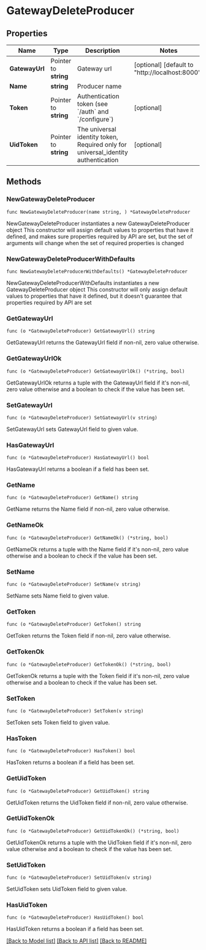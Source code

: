 # GatewayDeleteProducer

## Properties

Name | Type | Description | Notes
------------ | ------------- | ------------- | -------------
**GatewayUrl** | Pointer to **string** | Gateway url | [optional] [default to "http://localhost:8000"]
**Name** | **string** | Producer name | 
**Token** | Pointer to **string** | Authentication token (see &#x60;/auth&#x60; and &#x60;/configure&#x60;) | [optional] 
**UidToken** | Pointer to **string** | The universal identity token, Required only for universal_identity authentication | [optional] 

## Methods

### NewGatewayDeleteProducer

`func NewGatewayDeleteProducer(name string, ) *GatewayDeleteProducer`

NewGatewayDeleteProducer instantiates a new GatewayDeleteProducer object
This constructor will assign default values to properties that have it defined,
and makes sure properties required by API are set, but the set of arguments
will change when the set of required properties is changed

### NewGatewayDeleteProducerWithDefaults

`func NewGatewayDeleteProducerWithDefaults() *GatewayDeleteProducer`

NewGatewayDeleteProducerWithDefaults instantiates a new GatewayDeleteProducer object
This constructor will only assign default values to properties that have it defined,
but it doesn't guarantee that properties required by API are set

### GetGatewayUrl

`func (o *GatewayDeleteProducer) GetGatewayUrl() string`

GetGatewayUrl returns the GatewayUrl field if non-nil, zero value otherwise.

### GetGatewayUrlOk

`func (o *GatewayDeleteProducer) GetGatewayUrlOk() (*string, bool)`

GetGatewayUrlOk returns a tuple with the GatewayUrl field if it's non-nil, zero value otherwise
and a boolean to check if the value has been set.

### SetGatewayUrl

`func (o *GatewayDeleteProducer) SetGatewayUrl(v string)`

SetGatewayUrl sets GatewayUrl field to given value.

### HasGatewayUrl

`func (o *GatewayDeleteProducer) HasGatewayUrl() bool`

HasGatewayUrl returns a boolean if a field has been set.

### GetName

`func (o *GatewayDeleteProducer) GetName() string`

GetName returns the Name field if non-nil, zero value otherwise.

### GetNameOk

`func (o *GatewayDeleteProducer) GetNameOk() (*string, bool)`

GetNameOk returns a tuple with the Name field if it's non-nil, zero value otherwise
and a boolean to check if the value has been set.

### SetName

`func (o *GatewayDeleteProducer) SetName(v string)`

SetName sets Name field to given value.


### GetToken

`func (o *GatewayDeleteProducer) GetToken() string`

GetToken returns the Token field if non-nil, zero value otherwise.

### GetTokenOk

`func (o *GatewayDeleteProducer) GetTokenOk() (*string, bool)`

GetTokenOk returns a tuple with the Token field if it's non-nil, zero value otherwise
and a boolean to check if the value has been set.

### SetToken

`func (o *GatewayDeleteProducer) SetToken(v string)`

SetToken sets Token field to given value.

### HasToken

`func (o *GatewayDeleteProducer) HasToken() bool`

HasToken returns a boolean if a field has been set.

### GetUidToken

`func (o *GatewayDeleteProducer) GetUidToken() string`

GetUidToken returns the UidToken field if non-nil, zero value otherwise.

### GetUidTokenOk

`func (o *GatewayDeleteProducer) GetUidTokenOk() (*string, bool)`

GetUidTokenOk returns a tuple with the UidToken field if it's non-nil, zero value otherwise
and a boolean to check if the value has been set.

### SetUidToken

`func (o *GatewayDeleteProducer) SetUidToken(v string)`

SetUidToken sets UidToken field to given value.

### HasUidToken

`func (o *GatewayDeleteProducer) HasUidToken() bool`

HasUidToken returns a boolean if a field has been set.


[[Back to Model list]](../README.md#documentation-for-models) [[Back to API list]](../README.md#documentation-for-api-endpoints) [[Back to README]](../README.md)


